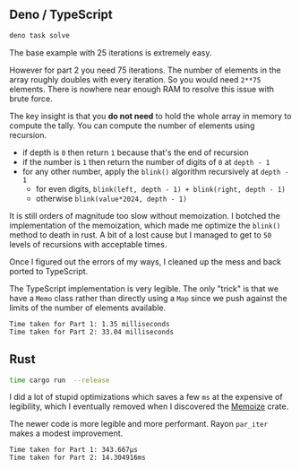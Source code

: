 ## Deno / TypeScript

```sh
deno task solve
```

The base example with 25 iterations is extremely easy.

However for part 2 you need 75 iterations. The number of elements in the array roughly doubles with every iteration. So you would need `2**75` elements. There is nowhere near enough RAM to resolve this issue with brute force.

The key insight is that you **do not need** to hold the whole array in memory to compute the tally. You can compute the number of elements using recursion. 

- if depth is `0` then return `1` because that's the end of recursion
- if the number is `1` then return the number of digits of `0` at `depth - 1`
- for any other number, apply the `blink()` algorithm recursively at `depth - 1`
    - for even digits, `blink(left, depth - 1) + blink(right, depth - 1)` 
    - otherwise `blink(value*2024, depth - 1)`

It is still orders of magnitude too slow without memoization. I botched the implementation of the memoization, which made me optimize the `blink()` method to death in rust. A bit of a lost cause but I managed to get to `50` levels of recursions with acceptable times. 

Once I figured out the errors of my ways, I cleaned up the mess and back ported to TypeScript.

The TypeScript implementation is very legible. The only "trick" is that we have a `Memo` class rather than directly using a `Map` since we push against the limits of the number of elements available.

```
Time taken for Part 1: 1.35 milliseconds
Time taken for Part 2: 33.04 milliseconds
```

## Rust

```sh
time cargo run  --release
```

I did a lot of stupid optimizations which saves a few `ms` at the expensive of legibility, which I eventually removed when I discovered the [Memoize](https://docs.rs/memoize/latest/memoize/attr.memoize.html) crate.

The newer code is more legible and more performant. Rayon `par_iter` makes a modest improvement.

```
Time taken for Part 1: 343.667µs
Time taken for Part 2: 14.304916ms
```
